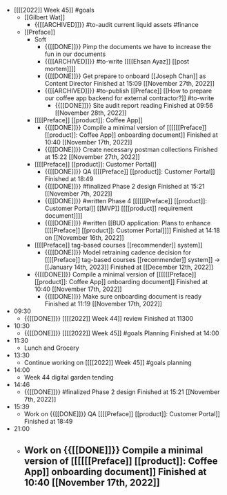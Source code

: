 - [[[[2022]] Week 45]] #goals
    - [[Gilbert Wat]]
        - {{[[ARCHIVED]]}} #to-audit current liquid assets #finance
    - [[Preface]]
        - Soft
            - {{[[DONE]]}} Pimp the documents we have to increase the fun in our documents
            - {{[[ARCHIVED]]}}  #to-write [[[[Ehsan Ayaz]] [[post mortem]]]]
            - {{[[DONE]]}}  Get prepare to onboard [[Joseph Chan]] as Content Director Finished at 15:09 [[November 27th, 2022]]
            - {{[[ARCHIVED]]}}  #to-publish [[Preface]] [[How to prepare our coffee app backend for external contractor?]] #to-write
                - {{[[DONE]]}}  Site audit report reading Finished at 09:56 [[November 28th, 2022]]
        - [[[[Preface]] [[product]]: Coffee App]]
            - {{[[DONE]]}} Compile a minimal version of [[[[[[Preface]] [[product]]: Coffee App]] onboarding document]] Finished at 10:40 [[November 17th, 2022]]
            - {{[[DONE]]}}  Create necessary postman collections Finished at 15:22 [[November 27th, 2022]]
        - [[[[Preface]] [[product]]: Customer Portal]]
            - {{[[DONE]]}}  QA [[[[Preface]] [[product]]: Customer Portal]] Finished at 18:49 
            - {{[[DONE]]}}  #finalized Phase 2 design Finished at 15:21 [[November 7th, 2022]]
            - {{[[DONE]]}}  #written Phase 4 [[[[[[Preface]] [[product]]: Customer Portal]] [[MVP]] [[[[product]] requirement document]]]]
            - {{[[DONE]]}}  #written [[BUD application: Plans to enhance [[[[Preface]] [[product]]: Customer Portal]]]] Finished at 14:18 on [[November 16th, 2022]]
        - [[[[Preface]] tag-based courses [[recommender]] system]]
            - {{[[DONE]]}}  Model retraining cadence decision for [[[[Preface]] tag-based courses [[recommender]] system]] -> [[January 14th, 2023]] Finished at [[December 12th, 2022]]
        - {{[[DONE]]}} Compile a minimal version of [[[[[[Preface]] [[product]]: Coffee App]] onboarding document]] Finished at 10:40 [[November 17th, 2022]]
            - {{[[DONE]]}}  Make sure onboarding document is ready Finished at 11:19 [[November 17th, 2022]]
- 09:30
    - {{[[DONE]]}}  [[[[2022]] Week 44]] review Finished at 11300
- 10:30
    - {{[[DONE]]}}  [[[[2022]] Week 45]] #goals Planning  Finished at 14:00
- 11:30
    - Lunch and Grocery
- 13:30
    - Continue working on [[[[2022]] Week 45]] #goals planning
- 14:00
    - Week 44 digital garden tending
- 14:46
    - {{[[DONE]]}}  #finalized Phase 2 design Finished at 15:21 [[November 7th, 2022]]
- 15:39
    - Work on {{[[DONE]]}}  QA [[[[Preface]] [[product]]: Customer Portal]] Finished at 18:49 
- 21:00
    - Work on {{[[DONE]]}} Compile a minimal version of [[[[[[Preface]] [[product]]: Coffee App]] onboarding document]] Finished at 10:40 [[November 17th, 2022]]
        - 
